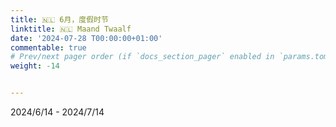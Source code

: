 ```yaml
---
title: 🇳🇱 6月，度假时节
linktitle: 🇳🇱 Maand Twaalf
date: '2024-07-28 T00:00:00+01:00'
commentable: true
# Prev/next pager order (if `docs_section_pager` enabled in `params.toml`)
weight: -14


---
```


2024/6/14 - 2024/7/14